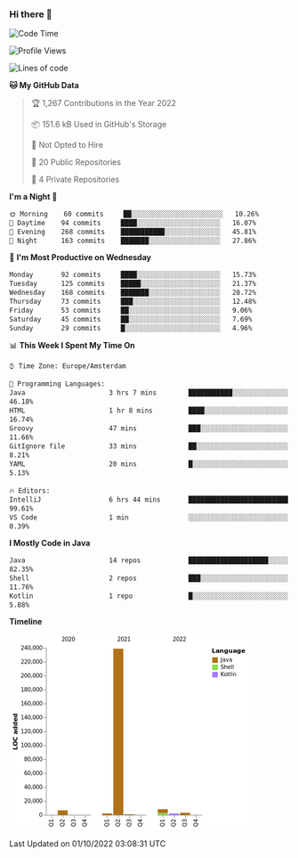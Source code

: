### Hi there 👋


<!--START_SECTION:waka-->
![Code Time](http://img.shields.io/badge/Code%20Time-2%2C496%20hrs%208%20mins-blue)

![Profile Views](http://img.shields.io/badge/Profile%20Views-1-blue)

![Lines of code](https://img.shields.io/badge/From%20Hello%20World%20I%27ve%20Written-262%20Thousand%20lines%20of%20code-blue)

**🐱 My GitHub Data** 

> 🏆 1,267 Contributions in the Year 2022
 > 
> 📦 151.6 kB Used in GitHub's Storage 
 > 
> 🚫 Not Opted to Hire
 > 
> 📜 20 Public Repositories 
 > 
> 🔑 4 Private Repositories  
 > 
**I'm a Night 🦉** 

```text
🌞 Morning    60 commits     ██░░░░░░░░░░░░░░░░░░░░░░░   10.26% 
🌆 Daytime    94 commits     ████░░░░░░░░░░░░░░░░░░░░░   16.07% 
🌃 Evening    268 commits    ███████████░░░░░░░░░░░░░░   45.81% 
🌙 Night      163 commits    ███████░░░░░░░░░░░░░░░░░░   27.86%

```
📅 **I'm Most Productive on Wednesday** 

```text
Monday       92 commits     ████░░░░░░░░░░░░░░░░░░░░░   15.73% 
Tuesday      125 commits    █████░░░░░░░░░░░░░░░░░░░░   21.37% 
Wednesday    168 commits    ███████░░░░░░░░░░░░░░░░░░   28.72% 
Thursday     73 commits     ███░░░░░░░░░░░░░░░░░░░░░░   12.48% 
Friday       53 commits     ██░░░░░░░░░░░░░░░░░░░░░░░   9.06% 
Saturday     45 commits     ██░░░░░░░░░░░░░░░░░░░░░░░   7.69% 
Sunday       29 commits     █░░░░░░░░░░░░░░░░░░░░░░░░   4.96%

```


📊 **This Week I Spent My Time On** 

```text
⌚︎ Time Zone: Europe/Amsterdam

💬 Programming Languages: 
Java                     3 hrs 7 mins        ███████████░░░░░░░░░░░░░░   46.18% 
HTML                     1 hr 8 mins         ████░░░░░░░░░░░░░░░░░░░░░   16.74% 
Groovy                   47 mins             ███░░░░░░░░░░░░░░░░░░░░░░   11.66% 
GitIgnore file           33 mins             ██░░░░░░░░░░░░░░░░░░░░░░░   8.21% 
YAML                     20 mins             █░░░░░░░░░░░░░░░░░░░░░░░░   5.13%

🔥 Editors: 
IntelliJ                 6 hrs 44 mins       █████████████████████████   99.61% 
VS Code                  1 min               ░░░░░░░░░░░░░░░░░░░░░░░░░   0.39%

```

**I Mostly Code in Java** 

```text
Java                     14 repos            ████████████████████░░░░░   82.35% 
Shell                    2 repos             ███░░░░░░░░░░░░░░░░░░░░░░   11.76% 
Kotlin                   1 repo              █░░░░░░░░░░░░░░░░░░░░░░░░   5.88%

```


**Timeline**

![Chart not found](https://raw.githubusercontent.com/powercasgamer/powercasgamer/master/charts/bar_graph.png) 


 Last Updated on 01/10/2022 03:08:31 UTC
<!--END_SECTION:waka-->
